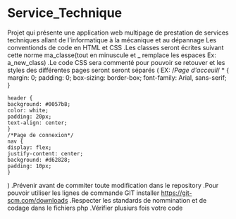 # Service_Technique
 Projet qui présente une application web multipage de prestation de services techniques allant de l'informatique à la mécanique et au dépannage
 Les conventionds de code en HTML et CSS
.Les classes seront écrites suivant cette norme ma_classe(tout en minuscule et _ remplace les espaces Ex: a_new_class)
.Le code CSS sera commenté  pour pouvoir se retouver et les styles des différentes pages seront seront séparés (
    EX:
    /*Page d'acceuil*/
    * {
    margin: 0;
    padding: 0;
    box-sizing: border-box;
    font-family: Arial, sans-serif;
    }

    header {
    background: #0057b8;
    color: white;
    padding: 20px;
    text-align: center;
    }
    /*Page de connexion*/
    nav {
    display: flex;
    justify-content: center;
    background: #d62828;
    padding: 10px;
    }
) 
 .Prévenir avant de commiter toute modification dans le repository
 .Pour pouvoir utiliser les lignes de commande GIT installer https://git-scm.com/downloads
 .Respecter les standards de nommination et de codage dans le fichiers php
 .Vérifier plusiurs fois votre code
